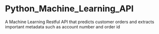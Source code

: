 # Python_Machine_Learning_API
A Machine Learning Restful API that predicts customer orders and extracts important metadata such as account number and order id
